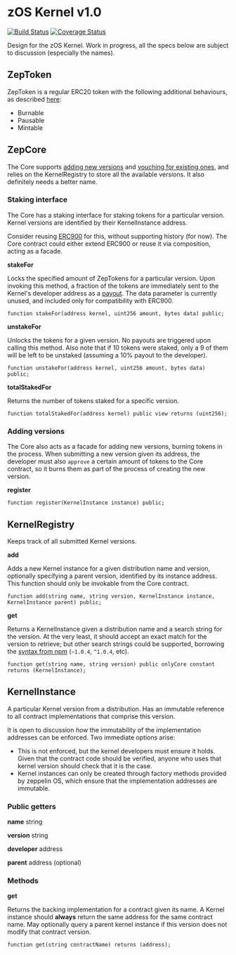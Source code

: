 # zOS Kernel v1.0
[![Build Status](https://travis-ci.org/zeppelinos/kernel-registry.svg?branch=master)](https://travis-ci.org/zeppelinos/kernel-registry)
[![Coverage Status](https://coveralls.io/repos/github/zeppelinos/kernel-registry/badge.svg?branch=master)](https://coveralls.io/github/zeppelinos/kernel-registry?branch=master)

Design for the zOS Kernel. Work in progress, all the specs below are subject to discussion (especially the names).

## ZepToken

ZepToken is a regular ERC20 token with the following additional behaviours, as described [here](https://github.com/zeppelinos/labs/issues/33):

* Burnable
* Pausable
* Mintable

## ZepCore

The Core supports [adding new versions](https://github.com/zeppelinos/labs/issues/38) and [vouching for existing ones](https://github.com/zeppelinos/labs/issues/35), and relies on the KernelRegistry to store all the available versions. It also definitely needs a better name.

### Staking interface

The Core has a staking interface for staking tokens for a particular version. Kernel versions are identified by their KernelInstance address. 

Consider reusing [ERC900](https://github.com/ethereum/EIPs/pull/910) for this, without supporting history (for now). The Core contract could either extend ERC900 or reuse it via composition, acting as a facade.

**stakeFor**

Locks the specified amount of ZepTokens for a particular version. Upon invoking this method, a fraction of the tokens are immediately sent to the Kernel's developer address as a [payout](https://github.com/zeppelinos/labs/issues/37). The data parameter is currently unused, and included only for compatibility with ERC900.

```solidity
function stakeFor(address kernel, uint256 amount, bytes data) public;
```

**unstakeFor**

Unlocks the tokens for a given version. No payouts are triggered upon calling this method. Also note that if 10 tokens were staked, only a 9 of them will be left to be unstaked (assuming a 10% payout to the developer).

```solidity
function unstakeFor(address kernel, uint256 amount, bytes data) public;
```

**totalStakedFor**

Returns the number of tokens staked for a specific version.

```solidity
function totalStakedFor(address kernel) public view returns (uint256);
```

### Adding versions

The Core also acts as a facade for adding new versions, burning tokens in the process. When submitting a new version given its address, the developer must also `approve` a certain amount of tokens to the Core contract, so it burns them as part of the process of creating the new version.

**register**

```solidity
function register(KernelInstance instance) public;
```

## KernelRegistry

Keeps track of all submitted Kernel versions.

**add**

Adds a new Kernel instance for a given distribution name and version, optionally specifying a parent version, identified by its instance address. This function should only be invokable from the Core contract.

```solidity
function add(string name, string version, KernelInstance instance, KernelInstance parent) public;
```

**get**

Returns a KernelInstance given a distribution name and a search string for the version. At the very least, it should accept an exact match for the version to retrieve; but other search strings could be supported, borrowing the [syntax from npm](https://docs.npmjs.com/getting-started/semantic-versioning#semver-for-consumers) (`~1.0.4`, `^1.0.4`, etc).

```solidity
function get(string name, string version) public onlyCore constant returns (KernelInstance);
```

## KernelInstance

A particular Kernel version from a distribution. Has an immutable reference to all contract implementations that comprise this version.

It is open to discussion _how_ the immutability of the implementation addresses can be enforced. Two immediate options arise:
- This is not enforced, but the kernel developers must ensure it holds. Given that the contract code should be verified, anyone who uses that kernel version should check that it is the case.
- Kernel instances can only be created through factory methods provided by zeppelin OS, which ensure that the implementation addresses are immutable.

### Public getters

**name** string

**version** string

**developer** address

**parent** address (optional)

### Methods

**get**

Returns the backing implementation for a contract given its name. A Kernel instance should **always** return the same address for the same contract name. May optionally query a parent kernel instance if this version does not modify that contract version.

```solidity
function get(string contractName) returns (address);
```

